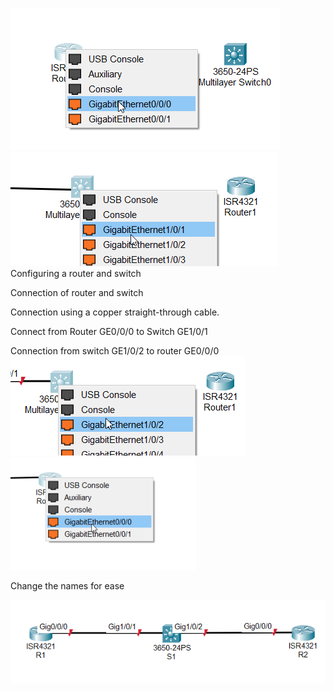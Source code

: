 ![unnamed_23b8c1e9392446debeb13b9046685257](./unnamed_23b8c1e9392446debeb13b9046685257.png)![unnamed_bd9c66b3ad3c4d6d9a3d1fa7bc8960a9](./unnamed_bd9c66b3ad3c4d6d9a3d1fa7bc8960a9.png)Configuring a router and switch




Connection of router and switch

Connection using a copper straight-through cable.

Connect from Router GE0/0/0 to Switch GE1/0/1


Connection from switch GE1/0/2 to router GE0/0/0
 ![unnamed_972a846916414f828b9d2434e465e150](./unnamed_972a846916414f828b9d2434e465e150.png)![unnamed_17fc695a07a04a6e8822e8f36c031199](./unnamed_17fc695a07a04a6e8822e8f36c031199.png)

Change the names for ease


![unnamed_9a1de644815e46d1bb8faa1837f8a88b](./unnamed_9a1de644815e46d1bb8faa1837f8a88b.png)